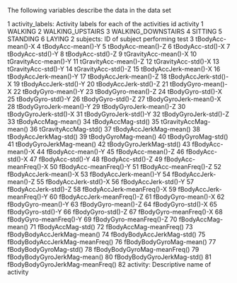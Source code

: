 The following variables describe the data in the data set

1                  activity_labels: Activity labels for each of the activities
						 id           activity
							1            WALKING
							2   WALKING_UPSTAIRS
							3 WALKING_DOWNSTAIRS
							4            SITTING
							5           STANDING
							6             LAYING
2                         subjects: ID of subject performing test
3                tBodyAcc-mean()-X
4                tBodyAcc-mean()-Y
5                tBodyAcc-mean()-Z
6                 tBodyAcc-std()-X
7                 tBodyAcc-std()-Y
8                 tBodyAcc-std()-Z
9             tGravityAcc-mean()-X
10            tGravityAcc-mean()-Y
11            tGravityAcc-mean()-Z
12             tGravityAcc-std()-X
13             tGravityAcc-std()-Y
14             tGravityAcc-std()-Z
15           tBodyAccJerk-mean()-X
16           tBodyAccJerk-mean()-Y
17           tBodyAccJerk-mean()-Z
18            tBodyAccJerk-std()-X
19            tBodyAccJerk-std()-Y
20            tBodyAccJerk-std()-Z
21              tBodyGyro-mean()-X
22              tBodyGyro-mean()-Y
23              tBodyGyro-mean()-Z
24               tBodyGyro-std()-X
25               tBodyGyro-std()-Y
26               tBodyGyro-std()-Z
27          tBodyGyroJerk-mean()-X
28          tBodyGyroJerk-mean()-Y
29          tBodyGyroJerk-mean()-Z
30           tBodyGyroJerk-std()-X
31           tBodyGyroJerk-std()-Y
32           tBodyGyroJerk-std()-Z
33              tBodyAccMag-mean()
34               tBodyAccMag-std()
35           tGravityAccMag-mean()
36            tGravityAccMag-std()
37          tBodyAccJerkMag-mean()
38           tBodyAccJerkMag-std()
39             tBodyGyroMag-mean()
40              tBodyGyroMag-std()
41         tBodyGyroJerkMag-mean()
42          tBodyGyroJerkMag-std()
43               fBodyAcc-mean()-X
44               fBodyAcc-mean()-Y
45               fBodyAcc-mean()-Z
46                fBodyAcc-std()-X
47                fBodyAcc-std()-Y
48                fBodyAcc-std()-Z
49           fBodyAcc-meanFreq()-X
50           fBodyAcc-meanFreq()-Y
51           fBodyAcc-meanFreq()-Z
52           fBodyAccJerk-mean()-X
53           fBodyAccJerk-mean()-Y
54           fBodyAccJerk-mean()-Z
55            fBodyAccJerk-std()-X
56            fBodyAccJerk-std()-Y
57            fBodyAccJerk-std()-Z
58       fBodyAccJerk-meanFreq()-X
59       fBodyAccJerk-meanFreq()-Y
60       fBodyAccJerk-meanFreq()-Z
61              fBodyGyro-mean()-X
62              fBodyGyro-mean()-Y
63              fBodyGyro-mean()-Z
64               fBodyGyro-std()-X
65               fBodyGyro-std()-Y
66               fBodyGyro-std()-Z
67          fBodyGyro-meanFreq()-X
68          fBodyGyro-meanFreq()-Y
69          fBodyGyro-meanFreq()-Z
70              fBodyAccMag-mean()
71               fBodyAccMag-std()
72          fBodyAccMag-meanFreq()
73      fBodyBodyAccJerkMag-mean()
74       fBodyBodyAccJerkMag-std()
75  fBodyBodyAccJerkMag-meanFreq()
76         fBodyBodyGyroMag-mean()
77          fBodyBodyGyroMag-std()
78     fBodyBodyGyroMag-meanFreq()
79     fBodyBodyGyroJerkMag-mean()
80      fBodyBodyGyroJerkMag-std()
81 fBodyBodyGyroJerkMag-meanFreq()
82                        activity: Descriptive name of activity